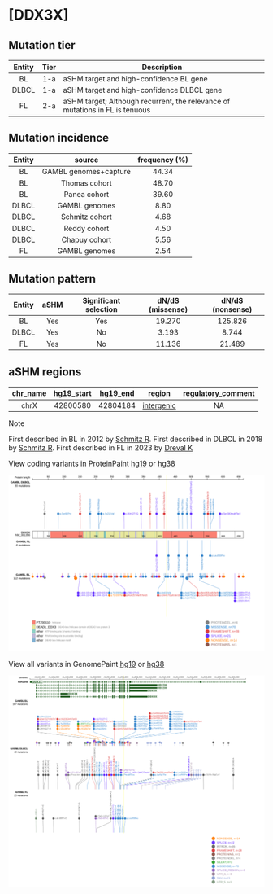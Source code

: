 # [DDX3X]

## Mutation tier

|Entity|Tier|Description                           |
|:------:|:----:|--------------------------------------|
|BL    |1-a | aSHM target and high-confidence BL gene               |
|DLBCL |1-a | aSHM target and high-confidence DLBCL gene            |
|FL    |2-a | aSHM target; Although recurrent, the relevance of mutations in FL is tenuous |
## Mutation incidence

|Entity|source               |frequency (%)|
|:------:|:---------------------:|:-------------:|
|BL    |GAMBL genomes+capture|44.34        |
|BL    |Thomas cohort        |48.70        |
|BL    |Panea cohort         |39.60        |
|DLBCL |GAMBL genomes        | 8.80        |
|DLBCL |Schmitz cohort       | 4.68        |
|DLBCL |Reddy cohort         | 4.50        |
|DLBCL |Chapuy cohort        | 5.56        |
|FL    |GAMBL genomes        | 2.54        |

## Mutation pattern

|Entity|aSHM|Significant selection|dN/dS (missense)|dN/dS (nonsense)|
|:------:|:----:|:---------------------:|:----------------:|:----------------:|
|BL    |Yes |Yes                  |19.270          |125.826         |
|DLBCL |Yes |No                   | 3.193          |  8.744         |
|FL    |Yes |No                   |11.136          | 21.489         |

## aSHM regions

|chr_name|hg19_start|hg19_end|region                                                                                          |regulatory_comment|
|:--------:|:----------:|:--------:|:------------------------------------------------------------------------------------------------:|:------------------:|
|chrX    |42800580  |42804184|[intergenic](https://genome.ucsc.edu/s/rdmorin/GAMBL%20hg19?position=chrX%3A42800580%2D42804184)|NA                |

> [!NOTE]
> First described in BL in 2012 by [Schmitz R](https://pubmed.ncbi.nlm.nih.gov/22885699). First described in DLBCL in 2018 by [Schmitz R](https://pubmed.ncbi.nlm.nih.gov/29641966). First described in FL in 2023 by [Dreval K](https://pubmed.ncbi.nlm.nih.gov/37084389)


View coding variants in ProteinPaint [hg19](https://www.bcgsc.ca/downloads/morinlab/GAMBL/test/genes/DDX3X_protein.html)  or [hg38](https://www.bcgsc.ca/downloads/morinlab/GAMBL/test/genes/DDX3X_protein_hg38.html)

![image](images/proteinpaint/DDX3X_NM_001356.svg)

View all variants in GenomePaint [hg19](https://www.bcgsc.ca/downloads/morinlab/GAMBL/test/genes/DDX3X.html)  or [hg38](https://www.bcgsc.ca/downloads/morinlab/GAMBL/test/genes/DDX3X_hg38.html)

![image](images/proteinpaint/DDX3X.svg)
